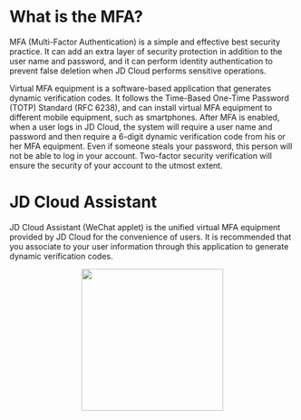 # What is the MFA?
MFA (Multi-Factor Authentication) is a simple and effective best security practice. It can add an extra layer of security protection in addition to the user name and password, and it can perform identity authentication to prevent false deletion when JD Cloud performs sensitive operations.

Virtual MFA equipment is a software-based application that generates dynamic verification codes. It follows the Time-Based One-Time Password (TOTP) Standard (RFC 6238), and can install virtual MFA equipment to different mobile equipment, such as smartphones. After MFA is enabled, when a user logs in JD Cloud, the system will require a user name and password and then require a 6-digit dynamic verification code from his or her MFA equipment. Even if someone steals your password, this person will not be able to log in your account. Two-factor security verification will ensure the security of your account to the utmost extent.

# JD Cloud Assistant
JD Cloud Assistant (WeChat applet) is the unified virtual MFA equipment provided by JD Cloud for the convenience of users. It is recommended that you associate to your user information through this application to generate dynamic verification codes.

<div align=center><img width = "250" height = "250" src=https://github.com/jdcloudcom/cn/blob/edit/image/IAM/Virtual%20MFA%20device/%E4%BA%8C%E7%BB%B4%E7%A0%81.jpg/></div>
